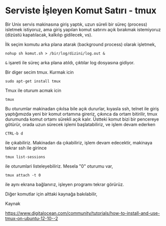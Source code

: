 # Serviste İşleyen Komut Satırı - tmux

Bir Unix servis makinasına giriş yaptık, uzun süreli bir süreç
(process) isletmek istiyoruz, ama giriş yapılan komut satırını açık
bırakmak istemiyoruz (dizüstü kapatılacak, kalkılıp gidilecek, vs).

İlk seçim komutu arka plana atarak (background process) olarak işletmek, 

```
nohup sh komut.sh > /bir/log/dizini/log.out & 
```

`&` işareti ile süreç arka plana atıldı, çıktılar log dosyasına gidiyor.

Bir diger secim tmux. Kurmak icin

```
sudo apt-get install tmux
```

Tmux ile oturum acmak icin

```
tmux
```

Bu oturumlar makinadan çıkılsa bile açık dururlar, kıyasla ssh, telnet
ile giriş yaptığımızda yeni bir komut ortamına gireriz, çıkınca da
ortam bitirilir, tmux durumunda komut ortamı sürekli açık
kalır. Üstteki komut bizi bir pencereye götürür, orada uzun sürecek
işlemi başlatabiliriz, ve işlem devam ederken 

```
CTRL-b d
```

ile çıkabiliriz. Makinadan da çıkabiliriz, işlem devam edecektir,
makinaya tekrar ssh ile girince

```
tmux list-sessions
```

ile oturumlari listeleyebiliriz. Mesela "0" oturumu var, 

```
tmux attach -t 0
```

ile aynı ekrana bağlanırız, işleyen programı tekrar görürüz.

Diğer komutlar için alttaki kaynağa bakılabilir,

Kaynak

https://www.digitalocean.com/community/tutorials/how-to-install-and-use-tmux-on-ubuntu-12-10--2








